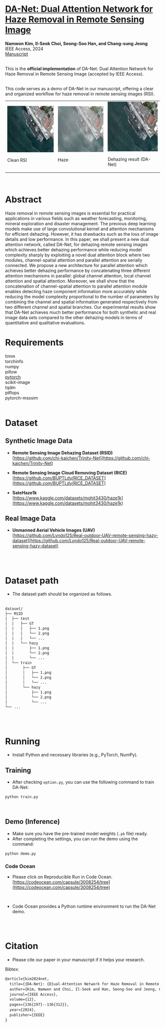 # [DA-Net: Dual Attention Network for Haze Removal in Remote Sensing Image](https://ieeexplore.ieee.org/abstract/document/10679105)
**Namwon Kim, Il-Seok Choi, Seong-Soo Han, and Chang-sung Jeong**
<br/>
IEEE Access, 2024
<br/>
[Manuscript](https://ieeexplore.ieee.org/abstract/document/10679105)

<br/> This is the **official implementation** of DA-Net: Dual Attention Network for Haze Removal in Remote Sensing Image (accepted by IEEE Access). <br/>


<br/> This code serves as a demo of DA-Net in our manuscript, offering a clear and organized workflow for haze removal in remote sensing images (RSI). <br/>

<table>
  <tr>
    <td><img src="img/clean.png" alt="Clean RSI"">
    <p>Clean RSI</p>
    </td>
    <td><img src="img/haze.png" alt="Haze">
    <p>Haze</p>
    </td>
    <td><img src="img/da-net.png" alt="Dehazing result (DA-Net)">
    <p>Dehazing result (DA-Net)</p>
    </td>
  </tr>
</table>
<br/>

# Abstract
Haze removal in remote sensing images is essential for practical applications in various fields such as weather forecasting, monitoring, mineral exploration and disaster management. The previous deep learning models make use of large convolutional kernel and attention mechanisms for efficient dehazing. However, it has drawbacks such as the loss of image details and low performance. In this paper, we shall present a new dual attention network, called DA-Net, for dehazing remote sensing images which achieves better dehazing performance while reducing model complexity sharply by exploiting a novel dual attention block where two modules, channel-spatial attention and parallel attention are serially connected. We propose a new architecture for parallel attention which achieves better dehazing performance by concatenating three different attention mechanisms in parallel: global channel attention, local channel attention and spatial attention. Moreover, we shall show that the concatenation of channel-spatial attention to parallel attention module enables detecting haze component information more accurately while reducing the model complexity proportional to the number of parameters by combining the channel and spatial information generated respectively from two different channel and spatial branches. Our experimental results show that DA-Net achieves much better performance for both synthetic and real image data sets compared to the other dehazing models in terms of quantitative and qualitative evaluations.
<br/>

# Requirements
timm <br/>
torchinfo <br/>
numpy <br/>
pillow <br/>
[pytorch](https://pytorch.org/get-started/locally/) <br/>
scikit-image <br/>
tqdm <br/>
ptflops <br/>
pytorch-msssim <br/><br/>


# Dataset

## Synthetic Image Data

* **Remote Sensing Image Dehazing Dataset (RSID)**  
[https://github.com/chi-kaichen/Trinity-Net](https://github.com/chi-kaichen/Trinity-Net)  

* **Remote Sensing Image Cloud Removing Dataset (RICE)**  
[https://github.com/BUPTLdy/RICE_DATASET](https://github.com/BUPTLdy/RICE_DATASET)  

* **SateHaze1k**  
[https://www.kaggle.com/datasets/mohit3430/haze1k](https://www.kaggle.com/datasets/mohit3430/haze1k)  

## Real Image Data

* **Unmanned Aerial Vehicle Images (UAV)**  
[https://github.com/Lyndo125/Real-outdoor-UAV-remote-sensing-hazy-dataset](https://github.com/Lyndo125/Real-outdoor-UAV-remote-sensing-hazy-dataset)  

<br/><br/>


# Dataset path
* The dataset path should be organized as follows.
<br/><br/>
```
dataset/
├── RSID
│  ├── test
│  |   ├── GT
│  |   │   ├── 1.png
│  |   │   └── 2.png
│  |   │   └── ...
│  |   └── hazy
│  |       ├── 1.png
│  |       └── 2.png
│  |       └── ...
│  └── train
│       ├── GT
│       │   ├── 1.png
│       │   └── 2.png
│       │   └── ...
│       └── hazy
│           ├── 1.png
│           └── 2.png
│           └── ...
└── ...
```
<br/><br/>


# Running
* Install Python and necessary libraries (e.g., PyTorch, NumPy).<br/>

## Training
* After checking `option.py`, you can use the following command to train DA-Net:

```bash
python train.py
```
<br/>

## Demo (Inference)
* Make sure you have the pre-trained model weights (`.pk` file) ready.
* After completing the settings, you can run the demo using the command:

```bash
python demo.py
```

### Code Ocean
* Please click on Reproducible Run in Code Ocean. <br/>
[https://codeocean.com/capsule/3008254/tree](https://codeocean.com/capsule/3008254/tree)

<br/>

* Code Ocean provides a Python runtime environment to run the DA-Net demo.

<br/><br/>

# Citation

* Please cite our paper in your manuscript if it helps your research.

Bibtex:

```latex
@article{kim2024net,
  title={{DA-Net}: {D}ual-Attention Network for Haze Removal in Remote Sensing Image},
  author={Kim, Namwon and Choi, Il-Seok and Han, Seong-Soo and Jeong, Chang-Sung},
  journal={IEEE Access},
  volume={12},
  pages={136{297}--136{312}},
  year={2024},
  publisher={IEEE}
}
```

